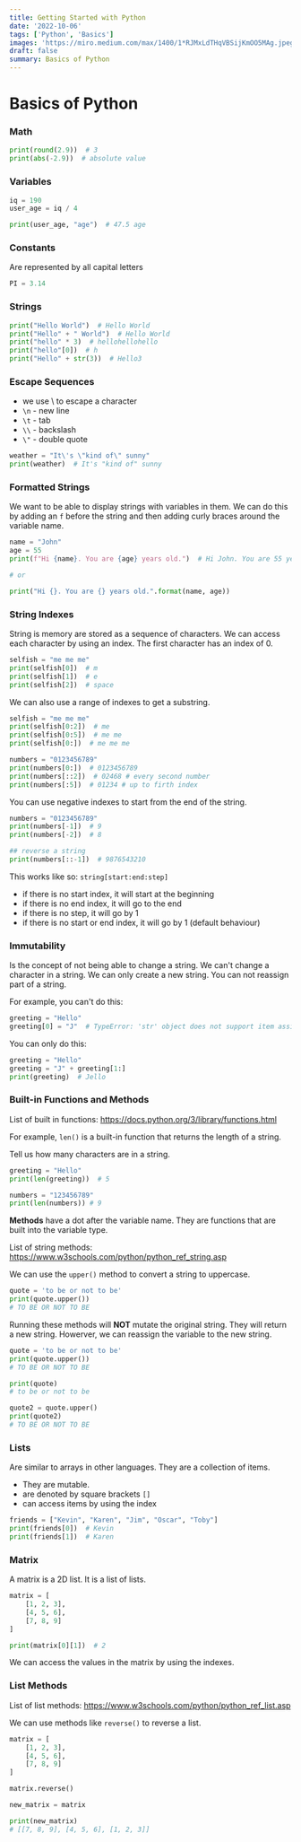 ```yaml
---
title: Getting Started with Python
date: '2022-10-06'
tags: ['Python', 'Basics']
images: 'https://miro.medium.com/max/1400/1*RJMxLdTHqVBSijKmOO5MAg.jpeg'
draft: false
summary: Basics of Python
---
```


# Basics of Python

### Math

```python
print(round(2.9))  # 3
print(abs(-2.9))  # absolute value
```

### Variables

```python
iq = 190
user_age = iq / 4

print(user_age, "age")  # 47.5 age
```

### Constants

Are represented by all capital letters

```python
PI = 3.14
```

### Strings

```python
print("Hello World")  # Hello World
print("Hello" + " World")  # Hello World
print("hello" * 3)  # hellohellohello
print("hello"[0])  # h
print("Hello" + str(3))  # Hello3
```

### Escape Sequences

- we use \ to escape a character
- `\n` - new line
- `\t` - tab
- `\\` - backslash
- `\"` - double quote

```python
weather = "It\'s \"kind of\" sunny"
print(weather)  # It's "kind of" sunny
```

### Formatted Strings

We want to be able to display strings with variables in them. We can do this by adding an `f` before the string and then adding curly braces around the variable name.

```python
name = "John"
age = 55
print(f"Hi {name}. You are {age} years old.")  # Hi John. You are 55 years old.

# or

print("Hi {}. You are {} years old.".format(name, age))
```

### String Indexes

String is memory are stored as a sequence of characters. We can access each character by using an index. The first character has an index of 0.

```python
selfish = "me me me"
print(selfish[0])  # m
print(selfish[1])  # e
print(selfish[2])  # space
```

We can also use a range of indexes to get a substring.

```python
selfish = "me me me"
print(selfish[0:2])  # me
print(selfish[0:5])  # me me
print(selfish[0:])  # me me me

numbers = "0123456789"
print(numbers[0:])  # 0123456789
print(numbers[::2])  # 02468 # every second number
print(numbers[:5])  # 01234 # up to firth index
```

You can use negative indexes to start from the end of the string.

```python
numbers = "0123456789"
print(numbers[-1])  # 9
print(numbers[-2])  # 8

## reverse a string
print(numbers[::-1])  # 9876543210
```

This works like so: `string[start:end:step]`

- if there is no start index, it will start at the beginning
- if there is no end index, it will go to the end
- if there is no step, it will go by 1
- if there is no start or end index, it will go by 1 (default behaviour)

### Immutability

Is the concept of not being able to change a string. We can't change a character in a string. We can only create a new string. You can not reassign part of a string.

For example, you can't do this:

```python
greeting = "Hello"
greeting[0] = "J"  # TypeError: 'str' object does not support item assignment
```

You can only do this:

```python
greeting = "Hello"
greeting = "J" + greeting[1:]
print(greeting)  # Jello
```

### Built-in Functions and Methods

List of built in functions: https://docs.python.org/3/library/functions.html

For example, `len()` is a built-in function that returns the length of a string.

Tell us how many characters are in a string.

```python
greeting = "Hello"
print(len(greeting))  # 5

numbers = "123456789"
print(len(numbers)) # 9
```

**Methods** have a dot after the variable name. They are functions that are built into the variable type.

List of string methods: https://www.w3schools.com/python/python_ref_string.asp

We can use the `upper()` method to convert a string to uppercase.

```python
quote = 'to be or not to be'
print(quote.upper())
# TO BE OR NOT TO BE
```

Running these methods will **NOT** mutate the original string. They will return a new string. Howerver, we can reassign the variable to the new string.

```python
quote = 'to be or not to be'
print(quote.upper())
# TO BE OR NOT TO BE

print(quote)
# to be or not to be

quote2 = quote.upper()
print(quote2)
# TO BE OR NOT TO BE
```

### Lists

Are similar to arrays in other languages. They are a collection of items.

- They are mutable.
- are denoted by square brackets `[]`
- can access items by using the index

```python
friends = ["Kevin", "Karen", "Jim", "Oscar", "Toby"]
print(friends[0])  # Kevin
print(friends[1])  # Karen
```

### Matrix

A matrix is a 2D list. It is a list of lists.

```python
matrix = [
    [1, 2, 3],
    [4, 5, 6],
    [7, 8, 9]
]

print(matrix[0][1])  # 2
```

We can access the values in the matrix by using the indexes.

### List Methods

List of list methods: https://www.w3schools.com/python/python_ref_list.asp

We can use methods like `reverse()` to reverse a list.

```python
matrix = [
    [1, 2, 3],
    [4, 5, 6],
    [7, 8, 9]
]

matrix.reverse()

new_matrix = matrix

print(new_matrix)
# [[7, 8, 9], [4, 5, 6], [1, 2, 3]]
```
